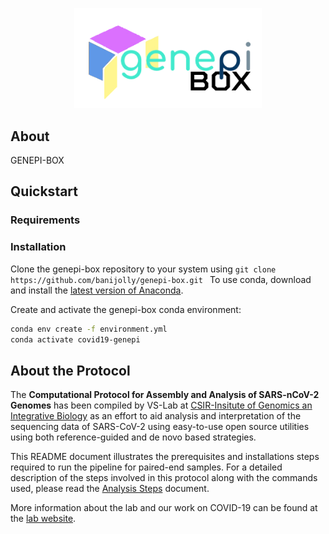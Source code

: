 <p align="center">
  <img width="300"  src="https://raw.githubusercontent.com/banijolly/genepi-box/main/logo.png">
</p>

## About
GENEPI-BOX

## Quickstart

### Requirements

### Installation
Clone the genepi-box repository to your system using ```git clone https://github.com/banijolly/genepi-box.git ```
To use conda, download and install the [latest version of Anaconda](https://www.anaconda.com/distribution/).

Create and activate the genepi-box conda environment:
```bash
conda env create -f environment.yml
conda activate covid19-genepi
```

## About the Protocol
The **Computational Protocol for Assembly and Analysis of SARS-nCoV-2 Genomes** has been compiled by VS-Lab at [CSIR-Insitute of Genomics an Integrative Biology](https://www.igib.res.in/) as an effort to aid analysis and interpretation of the sequencing data of SARS-CoV-2 using easy-to-use open source utilities using both reference-guided and de novo based strategies.

This README document illustrates the prerequisites and installations steps required to run the pipeline for paired-end samples. For a detailed description of the steps involved in this protocol along with the commands used, please read the [Analysis Steps](https://github.com/banijolly/Genepi/blob/master/Analysis_Steps.md) document.

More information about the lab and our work on COVID-19 can be found at the [lab website](http://vinodscaria.rnabiology.org/).
